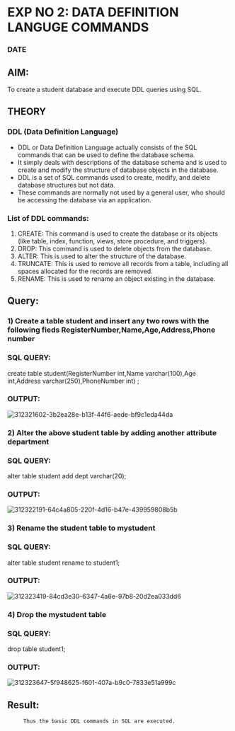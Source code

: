 # EXP NO 2: DATA DEFINITION LANGUGE COMMANDS 
### DATE
## AIM:
To create a student database and execute DDL queries using SQL.


## THEORY
### DDL (Data Definition Language)

* DDL or Data Definition Language actually consists of the SQL commands that can be used to define the database schema.
* It simply deals with descriptions of the database schema and is used to create and modify the structure of database objects in the database.
* DDL is a set of SQL commands used to create, modify, and delete database structures but not data.
* These commands are normally not used by a general user, who should be accessing the database via an application.

 
### List of DDL commands: 
1. CREATE: This command is used to create the database or its objects (like table, index, function, views, store procedure, and triggers).
2. DROP: This command is used to delete objects from the database.
3. ALTER: This is used to alter the structure of the database.
4. TRUNCATE: This is used to remove all records from a table, including all spaces allocated for the records are removed.
5. RENAME: This is used to rename an object existing in the database.

## Query:
### 1) Create a table student  and insert any two rows with the following fieds RegisterNumber,Name,Age,Address,Phone number

### SQL QUERY: 
 create table student(RegisterNumber int,Name varchar(100),Age int,Address varchar(250),PhoneNumber int) ;

### OUTPUT:
![312321602-3b2ea28e-b13f-44f6-aede-bf9c1eda44da](https://github.com/ttamizharasi/DBMS/assets/119657317/5f511db3-f8e7-4966-b072-b19ce06f692d)

### 2) Alter the above student table by adding another attribute department

### SQL QUERY: 
 alter table student add dept varchar(20);
### OUTPUT:
![312322191-64c4a805-220f-4d16-b47e-439959808b5b](https://github.com/ttamizharasi/DBMS/assets/119657317/d2b92123-ff7b-4b4c-83a7-0ecdd4e49c05)

### 3) Rename the student table to mystudent

### SQL QUERY: 
alter table student rename to student1;

### OUTPUT:
![312323419-84cd3e30-6347-4a6e-97b8-20d2ea033dd6](https://github.com/ttamizharasi/DBMS/assets/119657317/8d57f90b-aa14-4643-a5eb-1e2dbdda490a)

### 4) Drop the mystudent table
 
### SQL QUERY: 
drop table student1;

### OUTPUT:
![312323647-5f948625-f601-407a-b9c0-7833e51a999c](https://github.com/ttamizharasi/DBMS/assets/119657317/9bf81ecc-a89f-4bbc-914b-43c4784a7168)





## Result:
         Thus the basic DDL commands in SQL are executed. 


